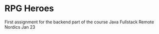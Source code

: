 # RPG Heroes
 First assignment for the backend part of the course Java Fullstack Remote Nordics Jan 23
